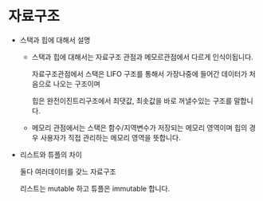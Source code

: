 # 자료구조

- 스택과 힙에 대해서 설명

  - 스택과 힙에 대해서는 자료구조 관점과 메모르관점에서 다르게 인식이됩니다.

    자료구조관점에서 스택은 LIFO 구조를 통해서 가장나중에 들어간 데이터가 처음으로 나오는 구조이며

    힙은 완전이진트리구조에서 최댓값, 최솟값을 바로 꺼낼수있는 구조를 말합니다.

  - 메모리 관점에서는 스택은 함수/지역변수가 저장되는 메모리 영역이며 힙의 경우 사용자가 직접 관리하는 메모리 영역을 뜻합니다.



- 리스트와 튜플의 차이

  둘다 여러데이터를 갖느 자료구조

  리스트는 mutable 하고 튜플은 immutable 합니다.